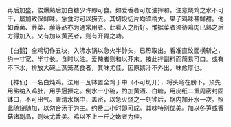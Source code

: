 再后加盛，俟爆熟后加白糖少许即可食。如爱香者可加油拌和。注意烧鸡之水不可干，屡加致保鲜味。急食时可以捞去。其切段切片均须稍大。果子鸡味甚鲜甜。他如香菌、荠菜、菔等品亦为通常用者。此看人之所好。惟据菜者须待鸡肉已熟之后方得加入。又有加以黄芪者，则有开胃之功。

【白鹅】全鸡切作五块，入沸水锅以急火半钟头，已热取出。看准直纹面横斩之，约一寸宽、半寸长。食时以油。爱辣者则和以芥末。按此拌副料而简易可口。或有不下水，排放大碗上蒸笼蒸食者，其味尤佳，因原鹅汁不外出，味愈厚也。

【神仙】一名白炖鸡。法用一瓦钵置全鸡于中（不可切开），将头弯在膀下。预先用盐纳入鸡肚，用手逼擦之。倒水一小碗，酌加黄酒、白糖，用皮纸二重周密封固钵口，不可出气。置清水锅中，盖密，以急火烧之一刻钟后，锅内加开水一次。照此随烧随加，以勿合汤干为主。约费二小时即可成。其味特别优美。加以冬笋或香菇诸副品，则味尤香美。鸡以不上一斤之嫩者为佳。